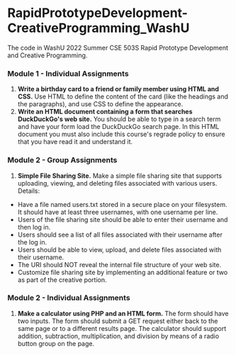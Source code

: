 # RapidPrototypeDevelopment-CreativeProgramming_WashU
The code in WashU 2022 Summer CSE 503S Rapid Prototype Development and Creative Programming.
### Module 1 - Individual Assignments
1. **Write a birthday card to a friend or family member using HTML and CSS.** Use HTML to define the content of the card (like the headings and the paragraphs), and use CSS to define the appearance. 
2. **Write an HTML document containing a form that searches DuckDuckGo's web site.** You should be able to type in a search term and have your form load the DuckDuckGo search page. In this HTML document you must also include this course's regrade policy to ensure that you have read it and understand it. 
### Module 2 - Group Assignments
1. **Simple File Sharing Site.** Make a simple file sharing site that supports uploading, viewing, and deleting files associated with various users. Details:
- Have a file named users.txt stored in a secure place on your filesystem. It should have at least three usernames, with one username per line.
- Users of the file sharing site should be able to enter their username and then log in.
- Users should see a list of all files associated with their username after the log in.
- Users should be able to view, upload, and delete files associated with their username.
- The URI should NOT reveal the internal file structure of your web site.
- Customize file sharing site by implementing an additional feature or two as part of the creative portion.
### Module 2 - Individual Assignments
1. **Make a calculator using PHP and an HTML form.** The form should have two inputs. The form should submit a GET request either back to the same page or to a different results page. The calculator should support addition, subtraction, multiplication, and division by means of a radio button group on the page.
